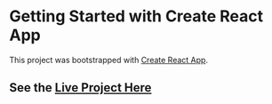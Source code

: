 # Getting Started with Create React App

This project was bootstrapped with [Create React App](https://github.com/facebook/create-react-app).


## See the [Live Project Here](https://moa-quote-app.netlify.app/)
